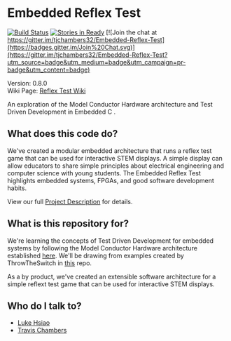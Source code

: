 # Embedded Reflex Test

[![Build Status](https://travis-ci.org/tjchambers32/Embedded-Reflex-Test.svg)](https://travis-ci.org/tjchambers32/Embedded-Reflex-Test)
[![Stories in Ready](https://badge.waffle.io/tjchambers32/embedded-reflex-test.png?label=ready&title=Ready)](https://waffle.io/tjchambers32/embedded-reflex-test)
[![Join the chat at https://gitter.im/tjchambers32/Embedded-Reflex-Test](https://badges.gitter.im/Join%20Chat.svg)](https://gitter.im/tjchambers32/Embedded-Reflex-Test?utm_source=badge&utm_medium=badge&utm_campaign=pr-badge&utm_content=badge)

Version: 0.8.0<br>
Wiki Page: [Reflex Test Wiki](https://github.com/tjchambers32/Embedded-Reflex-Test/wiki)

An exploration of the Model Conductor Hardware architecture and Test Driven Development in Embedded C .

## What does this code do?
We've created a modular embedded architecture that runs a reflex test game that can be used for interactive STEM displays. A simple display can allow educators to share simple principles about electrical engineering and computer science with young students. The Embedded Reflex Test highlights embedded systems, FPGAs, and good software development habits.

View our full [Project Description](https://github.com/tjchambers32/Embedded-Reflex-Test/wiki/Project-Specifications) for details. 

## What is this repository for?

We're learning the concepts of Test Driven Development for embedded systems by following the Model Conductor Hardware architecture established [here](https://drive.google.com/file/d/0B1Phjj5PHLKleWJZNl8tV1pmZEk/view?usp=sharing). We'll be drawing from examples created by ThrowTheSwitch in [this](https://github.com/ThrowTheSwitch/CMock) repo.

As a by product, we've created an extensible software architecture for a simple reflext test game that can be used for interactive STEM displays.

## Who do I talk to?

* [Luke Hsiao](https://github.com/lukehsiao)
* [Travis Chambers](https://github.com/tjchambers32)
